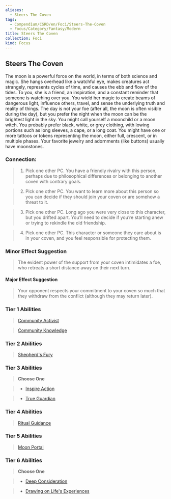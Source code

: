 ```yaml
---
aliases:
  - Steers The Coven
tags:
  - Compendium/CSRD/en/Foci/Steers-The-Coven
  - Focus/Category/Fantasy/Modern
title: Steers The Coven
collection: Foci
kind: Focus
---
```

## Steers The Coven  
The moon is a powerful force on the world, in terms of both science and magic. She hangs overhead like a watchful eye, makes creatures act strangely, represents cycles of time, and causes the ebb and flow of the tides. To you, she is a friend, an inspiration, and a constant reminder that someone is watching over you. You wield her magic to create beams of dangerous light, influence others, travel, and sense the underlying truth and reality of things. The day is not your foe (after all, the moon is often visible during the day), but you prefer the night when the moon can be the brightest light in the sky. You might call yourself a moonchild or a moon witch. You probably prefer black, white, or grey clothing, with lowing portions such as long sleeves, a cape, or a long coat. You might have one or more tattoos or tokens representing the moon, either full, crescent, or in multiple phases. Your favorite jewelry and adornments (like buttons) usually have moonstones.  
  
  
### Connection:   
>1. Pick one other PC. You have a friendly rivalry with this person, perhaps due to philosophical differences or belonging to another coven with contrary goals.  
>2. Pick one other PC. You want to learn more about this person so you can decide if they should join your coven or are somehow a threat to it.  
>3. Pick one other PC. Long ago you were very close to this character, but you drifted apart. You’ll need to decide if you’re starting anew or trying to rekindle the old friendship.  
>4. Pick one other PC. This character or someone they care about is in your coven, and you feel responsible for protecting them.  
### Minor Effect Suggestion   
>The evident power of the support from your coven intimidates a foe, who retreats a short distance away on their next turn.  
#### Major Effect Suggestion   
>Your opponent respects your commitment to your coven so much that they withdraw from the conflict (although they may return later).  
  
### Tier 1 Abilities    
> [Community Activist](Community-Activist.md)  
> [Community Knowledge](Community-Knowledge.md)  
  
  
### Tier 2 Abilities    
> [Shepherd's Fury](Shepherd's-Fury.md)    
  
### Tier 3 Abilities    
> **Choose One**    
>- [Inspire Action](Inspire-Action.md)  
>- [True Guardian](True-Guardian.md)  
### Tier 4 Abilities    
> [Ritual Guidance](Ritual-Guidance.md)    
  
### Tier 5 Abilities    
> [Moon Portal](Moon-Portal.md)  
  
  
### Tier 6 Abilities  
> **Choose One**    
>- [Deep Consideration](Deep-Consideration.md)    
>- [Drawing on Life's Experiences](Drawing-on-Life's-Experiences.md)